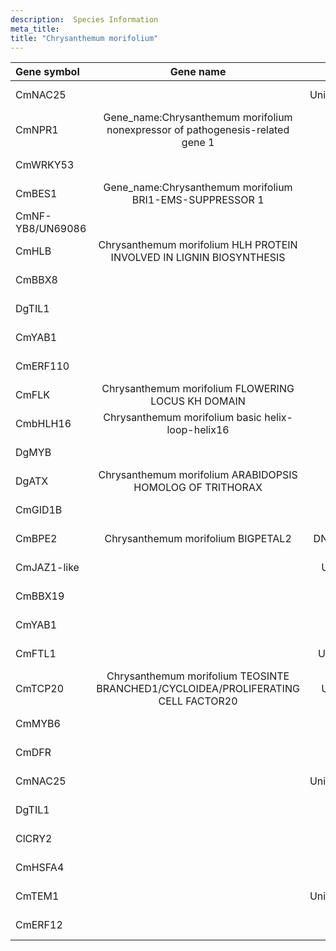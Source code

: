 ```yaml
---
description:  Species Information
meta_title:
title: "Chrysanthemum morifolium"
---
```

|Gene symbol |  Gene name | Gene id | Specie |
|:-------|:------:|:----:|:----:|
| CmNAC25 |  | Unigene39896_All | Chrysanthemum morifolium |
| CmNPR1 | Gene_name:Chrysanthemum morifolium nonexpressor of pathogenesis-related gene 1 | c81720_g1 | Chrysanthemum morifolium |
| CmWRKY53 |  |  | Chrysanthemum morifolium |
| CmBES1 | Gene_name:Chrysanthemum morifolium BRI1-EMS-SUPPRESSOR 1 |  | Chrysanthemum morifolium |
| CmNF-YB8/UN69086 |  | UN088090 | Chrysanthemum morifolium |
| CmHLB | Chrysanthemum morifolium HLH PROTEIN INVOLVED IN LIGNIN BIOSYNTHESIS |  | Chrysanthemum morifolium |
| CmBBX8 |  |  | Chrysanthemum morifolium |
| DgTIL1 |  |  | Chrysanthemum morifolium |
| CmYAB1 |  |  | Chrysanthemum morifolium |
| CmERF110 |  | SRP070731 | Chrysanthemum morifolium |
| CmFLK | Chrysanthemum morifolium FLOWERING LOCUS KH DOMAIN |  | Chrysanthemum morifolium |
| CmbHLH16 | Chrysanthemum morifolium basic helix-loop-helix16 |  | Chrysanthemum morifolium |
| DgMYB |  |  | Chrysanthemum morifolium |
| DgATX | Chrysanthemum morifolium ARABIDOPSIS HOMOLOG OF TRITHORAX |  | Chrysanthemum morifolium |
| CmGID1B |  |  | Chrysanthemum morifolium |
| CmBPE2 | Chrysanthemum morifolium BIGPETAL2 | DN58070_c2_g1 | Chrysanthemum morifolium |
| CmJAZ1-like |  | Unigene2375 | Chrysanthemum morifolium |
| CmBBX19 |  | UN68402 | Chrysanthemum morifolium |
| CmYAB1 |  | c47017_g1 | Chrysanthemum morifolium |
| CmFTL1 |  | Unigene22450 | Chrysanthemum morifolium |
| CmTCP20 | Chrysanthemum morifolium TEOSINTE BRANCHED1/CYCLOIDEA/PROLIFERATING CELL FACTOR20 | Unigene7371 | Chrysanthemum morifolium |
| CmMYB6 |  |  | Chrysanthemum morifolium |
| CmDFR |  |  | Chrysanthemum morifolium |
| CmNAC25 |  | Unigene39896_All | Chrysanthemum morifolium |
| DgTIL1 |  |  | Chrysanthemum morifolium |
| ClCRY2 |  |  | Chrysanthemum morifolium |
| CmHSFA4 |  |  | Chrysanthemum morifolium |
| CmTEM1 |  | Unigene50848_All | Chrysanthemum morifolium |
| CmERF12 |  |  | Chrysanthemum morifolium |
